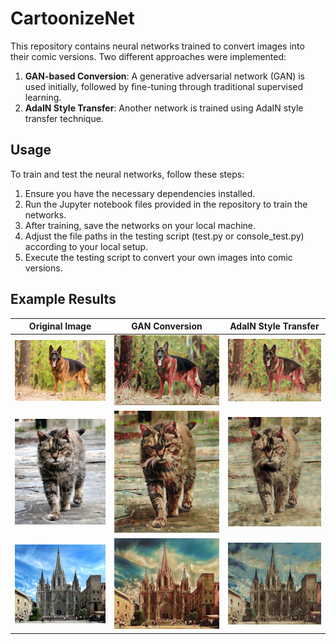 # CartoonizeNet

This repository contains neural networks trained to convert images into their comic versions. Two different approaches were implemented:

1. **GAN-based Conversion**: A generative adversarial network (GAN) is used initially, followed by fine-tuning through traditional supervised learning.
2. **AdaIN Style Transfer**: Another network is trained using AdaIN style transfer technique.

## Usage

To train and test the neural networks, follow these steps:

1. Ensure you have the necessary dependencies installed.
2. Run the Jupyter notebook files provided in the repository to train the networks.
3. After training, save the networks on your local machine.
4. Adjust the file paths in the testing script (test.py or console_test.py) according to your local setup.
5. Execute the testing script to convert your own images into comic versions.

## Example Results

| Original Image                 | GAN Conversion                 | AdaIN Style Transfer                        |
|--------------------------------|--------------------------------|---------------------------------------------|
| ![Dog Original](imgs/dog.jpg) | ![Dog Cartoon](imgs/Gan/dog_cartoon.jpg) | ![Dog Cartoon](imgs/styleTransfer/dog_cartoon.jpg) |
| ![Cat Original](imgs/cat.jpg) | ![Cat Cartoon](imgs/Gan/cat_cartoon.jpg) | ![Cat Cartoon](imgs/styleTransfer/cat_cartoon.jpg) |
| ![Building Original](imgs/building.jpg) | ![Building Cartoon](imgs/Gan/building_cartoon.jpg) | ![Building Cartoon](imgs/styleTransfer/building_cartoon.jpg) |

